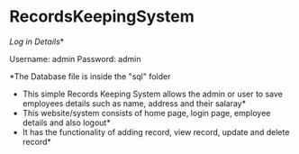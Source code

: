 # RecordsKeepingSystem

*Log in Details**

Username: admin
Password: admin

*The Database file is inside the "sql" folder

* This simple Records Keeping System allows the admin or user to save employees details such as name, address and their salaray*
* This website/system consists of home page, login page, employee details and also logout*
* It has the functionality of adding record, view record, update and delete record*
